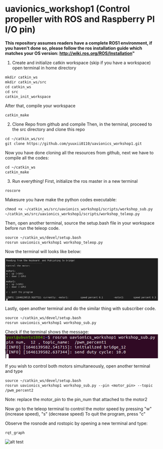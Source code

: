 # uavionics_workshop1 (Control propeller with ROS and Raspberry PI I/O pin)

__This repository assumes readers have a complete ROS1 environment, if you haven't done so, please follow the ros installation guide which matches your OS version: http://wiki.ros.org/ROS/Installation"__

1) Create and initialize catkin workspace (skip if you have a workspace)
  open terminal in home directory
  ```
  mkdir catkin_ws
  mkdir catkin_ws/src
  cd catkin_ws
  cd src
  catkin_init_workspace
  ```
  
  After that, compile your workspace
  ```
  catkin_make
  ```
  
2) Clone Repo from github and compile
  Then, in the terminal, proceed to the src directory and clone this repo
  ```
  cd ~/catkin_ws/src
  git clone https://github.com/yuuxii0110/uavionics_workshop1.git
  ```
  
  Now you have done cloning all the resources from github, next we have to compile all the codes:
  ```
  cd ~/catkin_ws
  catkin_make
  ```
  
3) Run everything!
  First, initialize the ros master in a new terminal
  ```
  roscore
  ```
  
  Makesure you have make the python codes executable:
  ```
  chmod +x ~/catkin_ws/src/uavionics_workshop1/scripts/workshop_sub.py ~/catkin_ws/src/uavionics_workshop1/scripts/workshop_teleop.py
  ```
  
  Then, open another terminal, source the setup.bash file in your workspace before run the teleop code.
  ```
  source ~/catkin_ws/devel/setup.bash
  rosrun uavionics_workshop1 workshop_teleop.py
  ```
  
  Now the terminal will looks like below:
  
  
  ![alt test](https://github.com/yuuxii0110/uavionics_workshop1/blob/main/images/teleop_terminal.png?raw=true)
  
  Lastly, open another terminal and do the similar thing with subscriber code.
  ```
  source ~/catkin_ws/devel/setup.bash
  rosrun uavionics_workshop1 workshop_sub.py
  ```
  
  Check if the terminal shows the message:
  ![alt test](https://github.com/yuuxii0110/uavionics_workshop1/blob/main/images/sub_terminal.png?raw=true)
  
  If you wish to control both motors simultaneously, open another terminal and type
  ```
  source ~/catkin_ws/devel/setup.bash
  rosrun uavionics_workshop1 workshop_sub.py --pin <motor_pin> --topic /pwm_percent2
  ```
  Note: replace the motor_pin to the pin_num that attached to the motor2
  
  Now go to the teleop terminal to control the motor speed by pressing "w" (increase speed), "s" (decrease speed)
  To quit the program, press "c"
  
  Observe the rosnode and rostopic by opening a new terminal and type:
  ```
  rqt_graph
  ```
  ![alt test](https://github.com/yuuxii0110/uavionics_workshop1/blob/main/images/rqtgraph2.png?raw=true)
  
  
  
 
  

  
